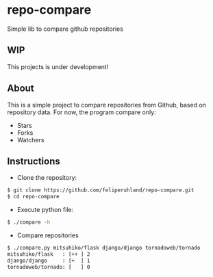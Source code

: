 # repo-compare

Simple lib to compare github repositories


## WIP

This projects is under development!


## About

This is a simple project to compare repositories from Github, based on repository data.
For now, the program compare only:

- Stars
- Forks
- Watchers


## Instructions

- Clone the repository:

```sh
$ git clone https://github.com/feliperuhland/repo-compare.git
$ cd repo-compare
```

- Execute python file:

```sh
$ ./compare -h
```

- Compare repositories

```sh
$ ./compare.py mitsuhiko/flask django/django tornadoweb/tornado
mitsuhiko/flask   : [++ ] 2
django/django     : [+  ] 1
tornadoweb/tornado: [   ] 0
```

